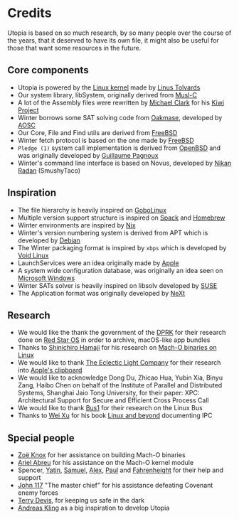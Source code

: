 # Credits

Utopia is based on so much research, by so many people over the course of the years, that it deserved to have its own file, it might also be useful for those that want some resources in the future.

## Core components

- Utopia is powered by the [Linux kernel](https://kernel.org) made by [Linus Tolvards](https://en.wikipedia.org/wiki/Linus_Torvalds)
- Our system library, libSystem, originally derived from [Musl-C](https://musl.libc.org/)
- A lot of the Assembly files were rewritten by [Michael Clark](https://github.com/michaeljclark) for his [Kiwi Project](https://github.com/michaeljclark/musl-xnu)
- Winter borrows some SAT solving code from [Oakmase](https://github.com/AOSC-Dev/omakase), developed by [AOSC](https://github.com/AOSC-Dev)
- Our Core, File and Find utils are derived from [FreeBSD](https://freebsd.org)
- Winter fetch protocol is based on the one made by [FreeBSD](https://freebsd.org)
- `Pledge (1)` system call implementation is derived from [OpenBSD](https://openbsd.org) and was originally developed by [Guillaume Pagnoux](https://github.com/Yumasi)
- Winter's command line interface is based on Novus, developed by [Nikan Radan](https://github.com/SmushyTaco) (SmushyTaco)

## Inspiration

- The file hierarchy is heavily inspired on [GoboLinux](https://gobolinux.org)
- Multiple version support structure is inspired on [Spack](https://github.com/spack) and [Homebrew](https://brew.sh)
- Winter environments are inspired by [Nix](https://nixos.org/)
- Winter's version numbering system is derived from APT which is developed by [Debian](https://debian.org)
- The Winter packaging format is inspired by `xbps` which is developed by [Void Linux](https://voidlinux.org)
- LaunchServices were an idea originally made by [Apple](https://apple.com)
- A system wide configuration database, was originally an idea seen on [Microsoft Windows](https://microsoft.com)
- Winter SATs solver is heavily inspired on libsolv developed by [SUSE](https://www.opensuse.org/)
- The Application format was originally developed by [NeXt](https://en.wikipedia.org/wiki/NeXT_Computer)

## Research

- We would like the thank the government of the [DPRK](https://en.wikipedia.org/wiki/North_Korea) for their research done on [Red Star OS](https://en.wikipedia.org/wiki/Red_Star_OS) in order to archive, macOS-like app bundles
- Thanks to [Shinichiro Hamaji](https://github.com/shinh) for his research on [Mach-O binaries on Linux](https://github.com/shinh)
- We would like to thank [The Eclectic Light Company](https://eclecticlight.co/) for their research into [Apple's clipboard](https://eclecticlight.co/2020/05/12/cut-copy-paste-inside-the-pasteboard-clipboard/)
- We would like to acknowledge Dong Du, Zhicao Hua, Yubin Xia, Binyu Zang, Haibo Chen on behalf of the Institute of Parallel and Distributed Systems, Shanghai Jaio Tong University, for their paper: XPC: Architectural Support for Secure and Efficient Cross
Process Call
- We would like to thank [Bus1](https://bus1.org/) for their research on the Linux Bus
- Thanks to [Wei Xu](https://github.com/wxdublin) for his book [Linux and beyond](https://wxdublin.gitbooks.io/deep-into-linux-and-beyond/content/index.html) documenting IPC

## Special people
-  [Zoë Knox](https://github.com/mszoek) for her assistance on building Mach-O binaries
-  [Ariel Abreu](https://facekapow.dev/) for his assistance on the Mach-O kernel module
-  Spencer, [Yatin](https://twitter.com/jatinsuri6), [Samuel](https://twitter.com/Flam3rboy), [Alex](https://twitter.com/thouxanbanalexx), [Paul](https://github.com/Luth31) and [Fahrenheight](https://twitter.com/FAHRENHElGHT) for their help and support
-  [John 117](https://en.wikipedia.org/wiki/Master_Chief_(Halo)) "The master chief" for his assistance defeating Covenant enemy forces
-  [Terry Devis](https://templeos.org/), for keeping us safe in the dark
-  [Andreas Kling](https://awesomekling.github.io/) as a big inspiration to develop Utopia
